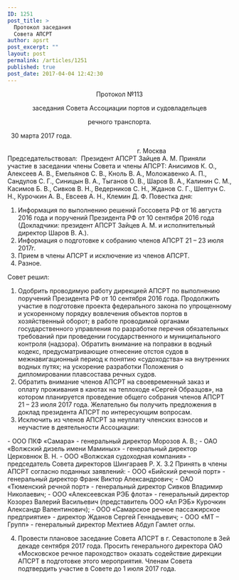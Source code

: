 ```yaml
---
ID: 1251
post_title: >
  Протокол заседания
  Совета АПСРТ
author: apsrt
post_excerpt: ""
layout: post
permalink: /articles/1251
published: true
post_date: 2017-04-04 12:42:30
---
```

<p style="text-align: center;">Протокол №113</p>
<p style="text-align: center;">заседания Совета Ассоциации портов и судовладельцев</p>
<p style="text-align: center;">речного транспорта.</p>
&nbsp;
30 марта 2017 года.                                                                                                                                                                                                                                                                                                     г. Москва
&nbsp;
Председательствовал:  Президент АПСРТ Зайцев А. М.
Приняли участие в заседании члены Совета и члены АПСРТ: Анисимов К. О., Алексеев А. В., Емельянов С. В., Кноль В. А., Моложавенко А. П., Сандулов С. Г., Синицын В. А., Тыганов О. В., Шаров В. А., Калинин С. М., Касимов Б. В., Сивков В. Н., Ведерников С. Н., Жданов С. Г., Шептун С. Н., Курочкин А. В., Евсеев А. Н., Клемин Д. Ф.
Повестка дня:
<ol>
 	<li>Информация по выполнению решений Госсовета РФ от 16 августа 2016 года и поручений Президента РФ от 10 сентября 2016 года (Докладчики: президент АПСРТ Зайцев А. М. и исполнительный директор Шаров В. А.).</li>
 	<li>Информация о подготовке к собранию членов АПСРТ 21 – 23 июля 2017г.</li>
 	<li>Прием в члены АПСРТ и исключение из членов АПСРТ.</li>
 	<li>Разное.</li>
</ol>
Совет решил:
<ol>
 	<li>Одобрить проводимую работу дирекцией АПСРТ по выполнению поручений Президента РФ от 10 сентября 2016 года. Продолжить участие в подготовке проекта федерального закона по упрощенному и ускоренному порядку вовлечения объектов портов в хозяйственный оборот; в работе проводимой органами государственного управления по разработке перечня обязательных требований при проведении государственного и муниципального контроля (надзора). Обратить внимание на поправки в водный кодекс, предусматривающие отнесение отстоя судов в межнавигационный период к понятию «судоходства» на внутренних водных путях; на ускорение разработки Положения о дипломировании плавсостава речных судов.</li>
 	<li>Обратить внимание членов АПСРТ на своевременный заказ и оплату проживания в каютах на теплоходе «Сергей Образцов», на котором планируется проведение общего собрания членов АПСРТ 21 – 23 июля 2017 года. Желательно бы получить предложения в доклад президента АПСРТ по интересующим вопросам.</li>
 	<li>Исключить из членов АПСРТ за неуплату членских взносов и неучастие в деятельности Ассоциации:</li>
</ol>
- ООО ПКФ «Самара» - генеральный директор Морозов А. В.;
- ОАО «Волжский дизель имени Маминых» - генеральный директор Церковнюк В. Н.
- ООО «Волжская судоходная компания» - председатель Совета директоров Шингараев Р. Х.
3.2 Принять в члены АПСРТ согласно поданных заявлений:
- ООО «Бийский речной порт» - генеральный директор Франк Виктор Александрович;
- ОАО «Тюменский речной порт» - генеральный директор Сивков Владимир Николаевич;
- ООО «Алексеевская РЭБ флота» - генеральный директор Козорез Валерий Васильевич (представитель ООО «Ал РЭБ» Курочкин Александр Валентинович);
- ООО «Самарское речное пассажирское предприятие» - директор Жданов Сергей Геннадьевич;
- ООО «МТ – Групп» - генеральный директор Мехтиев Абдул Гамлет оглы.
<ol start="4">
 	<li>Провести плановое заседание Совета АПСРТ в г. Севастополе в 3ей декаде сентября 2017 года. Просить генерального директора ОАО «Московское речное пароходство» оказать содействие дирекции АПСРТ в подготовке этого мероприятия. Членам Совета подтвердить участие в Совете до 1 июля 2017 года.</li>
</ol>